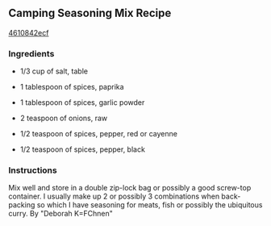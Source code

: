 ## Camping Seasoning Mix Recipe

[4610842ecf](http://cookeatshare.com/recipes/camping-seasoning-mix-98388)

### Ingredients

 - 1/3 cup of salt, table

 - 1 tablespoon of spices, paprika

 - 1 tablespoon of spices, garlic powder

 - 2 teaspoon of onions, raw

 - 1/2 teaspoon of spices, pepper, red or cayenne

 - 1/2 teaspoon of spices, pepper, black

### Instructions

Mix well and store in a double zip-lock bag or possibly a good screw-top container. I usually make up 2 or possibly 3 combinations when back-packing so which I have seasoning for meats, fish or possibly the ubiquitous curry. By "Deborah K=FChnen"